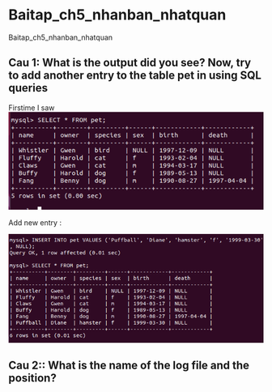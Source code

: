 # Baitap_ch5_nhanban_nhatquan

Baitap_ch5_nhanban_nhatquan

## Cau 1: What is the output did you see? Now, try to add another entry to the table pet in using SQL queries

Firstime I saw
![First](cau1.png)

Add new entry :

![First](cau1them.png)

## Cau 2:: What is the name of the log file and the position?
